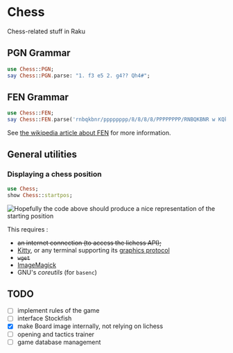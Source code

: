 # Chess

Chess-related stuff in Raku

## PGN Grammar

```raku
use Chess::PGN;
say Chess::PGN.parse: "1. f3 e5 2. g4?? Qh4#";
```

## FEN Grammar

```raku
use Chess::FEN;
say Chess::FEN.parse('rnbqkbnr/pppppppp/8/8/8/8/PPPPPPPP/RNBQKBNR w KQkq - 0 1');
```

See [the wikipedia article about FEN](http://en.wikipedia.org/wiki/Forsyth%E2%80%93Edwards_Notation) for more information.

## General utilities

### Displaying a chess position

```raku
use Chess;
show Chess::startpos;
```

![Hopefully the code above should produce a nice representation of the starting position](https://i.imgur.com/lxE3vwZ.png)

This requires :

  - ~~an internet connection (to access the lichess API);~~
  - [Kitty](https://sw.kovidgoyal.net/kitty/), or any terminal supporting its [graphics protocol](https://sw.kovidgoyal.net/kitty/graphics-protocol/)
  - ~~`wget`~~
  - [ImageMagick](https://imagemagick.org/script/command-line-tools.php)
  - GNU's *coreutils* (for `basenc`)

## TODO

 - [ ] implement rules of the game
 - [ ] interface Stockfish
 - [x] make Board image internally, not relying on lichess
 - [ ] opening and tactics trainer
 - [ ] game database management
